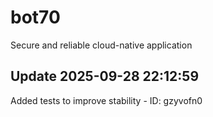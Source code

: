 # bot70
Secure and reliable cloud-native application

## Update 2025-09-28 22:12:59
Added tests to improve stability - ID: gzyvofn0

